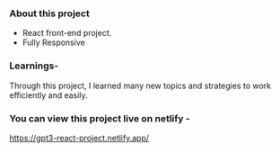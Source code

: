 ### About this project
- React front-end project.
- Fully Responsive
  
### Learnings-
Through this project, I learned many new topics and strategies to work efficiently and easily.

### You can view this project live on netlify - 
https://gpt3-react-project.netlify.app/
